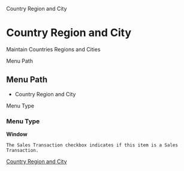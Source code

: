 
Country Region and City
# Country Region and City


Maintain Countries Regions and Cities

Menu Path
## Menu Path



- Country Region and City

Menu Type
### Menu Type

**Window**

```
The Sales Transaction checkbox indicates if this item is a Sales Transaction.
```

[Country Region and City](../../window-country-region-and-city.md)